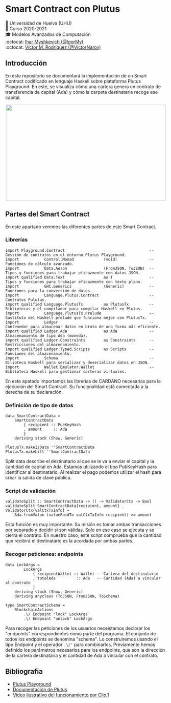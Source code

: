 # Smart Contract con Plutus
:office: Universidad de Huelva (UHU)  
:calendar: Curso 2020-2021  
:mortar_board: Modelos Avanzados de Computación  
:octocat: [Ihar Myshkevich (@IgorMy)](https://github.com/IgorMy)  
:octocat: [Víctor M. Rodríguez (@VictorNarov)](https://github.com/VictorNarov)  

## Introducción
En este repositorio se documentará la implementación de un Smart Contract codificado en lenguaje Haskell sobre plataforma Plutus Playground. 
En este, se visualiza cómo una cartera genera un contrato de transferencia de capital (Ada) y cómo la carpeta destinataria recoge ese capital. 
<p align="center">
  <img width="500" height="300" src="images/plutus.png">
</p>  

## Partes del Smart Contract
En este apartado veremos las diferentes partes de este Smart Contract.

### Librerías
```
import Playground.Contract                                     -- Gestión de contratos en el entorno Plutus Playground.
import           Control.Monad             (void)              -- Funciónes de cálculo avanzado.
import           Data.Aeson                (FromJSON, ToJSON)  -- Tipos y funciones para trabajar eficazmente con datos JSON.
import qualified Data.Text                 as T                -- Tipos y funciones para trabajar eficazmente con texto plano.
import           GHC.Generics              (Generic)           -- Funciones para la conversión de datos.
import           Language.Plutus.Contract                      -- Contratos Pulutus.
import qualified Language.PlutusTx         as PlutusTx         -- Bibliotecas y el compilador para compilar Haskell en Plutus.
import           Language.PlutusTx.Prelude                     -- Sustituto del Haskell prelude que funciona mejor con PlutusTx.
import           Ledger                                        -- Contenedor para almacenar datos en bruto de una forma más eficiente.
import qualified Ledger.Ada                as Ada              -- Almacenamiento de tipo Ada (moneda).
import qualified Ledger.Constraints        as Constraints      -- Restricciones del almacenamiento.
import qualified Ledger.Typed.Scripts      as Scripts          -- Funciones del almacenamiento.
import           Schema                                        -- Bilioteca Haskell para serializar y deserializar datos en JSON.
import           Wallet.Emulator.Wallet                        -- Biblioteca Haskell para gestionar carteras virtuales.
```
En este apatado importamos las librerías de CARDANO necesarias para la ejecución del Smart Contract. Su funcionalidad está comentada a la derecha de su declaración.

### Definición de tipo de datos
```
data SmartContractData =
    SmartContractData
        { recipient :: PubKeyHash 
        , amount     :: Ada
        }
    deriving stock (Show, Generic)

PlutusTx.makeIsData ''SmartContractData
PlutusTx.makeLift ''SmartContractData
```
Split data describe el destinatario al que se le va a enviar el capital y la cantidad de capital en Ada.
Estamos utilizando el tipo PubKeyHash para identificar al destinatario. Al realizar el pago podemos utilizar el hash para crear la salida de clave pública.

### Script de validación
```
validateSplit :: SmartContractData -> () -> ValidatorCtx -> Bool
validateSplit SmartContractData{recipient, amount} _ ValidatorCtx{valCtxTxInfo} =
    Ada.fromValue (valuePaidTo valCtxTxInfo recipient) >= amount
```    
Esta función es muy importante. Su misión es tomar ambas transacciones por separado y decidir si son válidas. Solo en ese caso se ejecuta y se cierra el contrato.
En nuestro caso, este script comprueba que la cantidad que recibirá el destinatario es la acordada por ambas partes.

### Recoger peticiones: endpoints
```
data LockArgs =
        LockArgs
            { recipientWallet :: Wallet -- Cartera del destinatario
            , totalAda         :: Ada   -- Cantidad (Ada) a vincular al contrato
            }
    deriving stock (Show, Generic)
    deriving anyclass (ToJSON, FromJSON, ToSchema)

type SmartContractSchema =
    BlockchainActions
        .\/ Endpoint "lock" LockArgs
        .\/ Endpoint "unlock" LockArgs
```
Para recoger las peticiones de los usuarios neceistamos declarar los "endpoints" correspondientes como parte del programa. El conjunto de todos los endpoints se denomina "schema". Lo construiremos usando el tipo Endpoint y el operador ```.\/'``` para combinarlos.
Previamente hemos definido los parámetros necesarios para los endpoints, que son la dirección de la cartera destinataria y el cantidad de Ada a vincular con el contrato.

## Bibliografia
- [Plutus Playground](https://playground.plutus.iohkdev.io/)
- [Documentación de Plutus](https://playground.plutus.iohkdev.io/tutorial/index.html)
- [Video ilustrativo del funcionamiento por Clio.1](https://www.youtube.com/watch?v=yQYXfDG63WI&t=3s)
